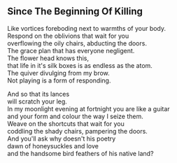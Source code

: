 Since The Beginning Of Killing
------------------------------
Like vortices foreboding next to warmths of your body.  
Respond on the oblivions that wait for you  
overflowing the oily chairs, abducting the doors.  
The grace plan that has everyone negligent.  
The flower head knows this,  
that life in it's silk boxes is as endless as the atom.  
The quiver divulging from my brow.  
Not playing is a form of responding.  
  
And so that its lances  
will scratch your leg.  
In my moonlight evening at fortnight you are like a guitar  
and your form and colour the way I seize them.  
Weave on the shortcuts that wait for you  
coddling the shady chairs, pampering the doors.  
And you'll ask why doesn't his poetry  
dawn of honeysuckles and love  
and the handsome bird feathers of his native land?  

